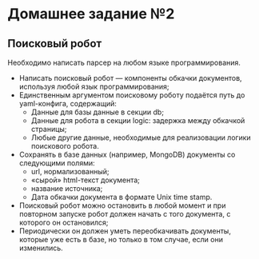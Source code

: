 # Домашнее задание №2

## Поисковый робот
Необходимо написать парсер на любом языке программирования.

- Написать поисковый робот — компоненты обкачки документов, используя любой язык программирования;
- Единственным аргументом поисковому роботу подаётся путь до yaml-конфига, содержащий:
  - Данные для базы данные в секции db;
  - Данные для робота в секции logic: задержка между обкачкой страницы;
  - Любые другие данные, необходимые для реализовации логики поискового робота.
- Сохранять в базе данных (например, MongoDB) документы со следующими полями:
  - url, нормализованный;
  - «сырой» html-текст документа;
  - название источника;
  - Дата обкачки документа в формате Unix time stamp.
- Поисковый робот можно остановить в любой момент и при повторном запуске робот должен начать с того документа, с которого он остановился;
- Периодически он должен уметь переобкачивать документы, которые уже есть в базе, но только в том случае, если они изменились.
